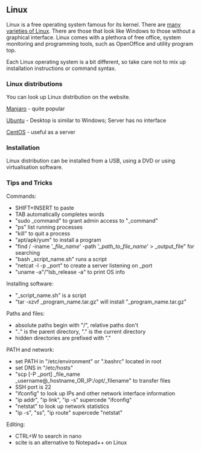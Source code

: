 ## Linux

Linux is a free operating system famous for its kernel. There are [many varieties of Linux](https://distrowatch.com/). There are those that
look like Windows to those without a graphical interface. Linux comes with a plethora of free office, system
monitoring and programming tools, such as OpenOffice and utility program top.

Each Linux operating system is a bit different, so take care not to mix up installation instructions or
command syntax.

### Linux distributions

You can look up Linux distribution on the website.

[Manjaro](https://manjaro.org/) - quite popular

[Ubuntu](https://www.ubuntu.com/) - Desktop is similar to Windows; Server has no interface

[CentOS](https://www.centos.org/) - useful as a server

### Installation

Linux distribution can be installed from a USB, using a DVD or using virtualisation software.

### Tips and Tricks

Commands:
* SHIFT+INSERT to paste
* TAB automatically completes words
* "sudo _command" to grant admin access to "_command"
* "ps" list running processes
* "kill" to quit a process
* "apt/apk/yum" to install a program
* "find / -iname '*_file_name*' -path '*_path_to_file_name*' > _output_file" for searching
* "bash _script_name.sh" runs a script
* "netcat -l -p _port" to create a server listening on _port
* "uname -a"/"lsb_release -a" to print OS info

Installing software:
* "_script_name.sh" is a script
* "tar -xzvf _program_name.tar.gz" will install "_program_name.tar.gz"

Paths and files:
* absolute paths begin with "/", relative paths don't
* ".." is the parent directory, "." is the current directory
* hidden directories are prefixed with "."

PATH and network:
* set PATH in "/etc/environment" or ".bashrc" located in root
* set DNS in "/etc/hosts"
* "scp [-P _port] _file_name _username@_hostname_OR_IP:/opt/_filename" to transfer files
* SSH port is 22
* "ifconfig" to look up IPs and other network interface information
* "ip addr", "ip link", "ip -s" supercede "ifconfig"
* "netstat" to look up network statistics
* "ip -s", "ss", "ip route" supercede "netstat"

Editing:
* CTRL+W to search in nano
* scite is an alternative to Notepad++ on Linux
